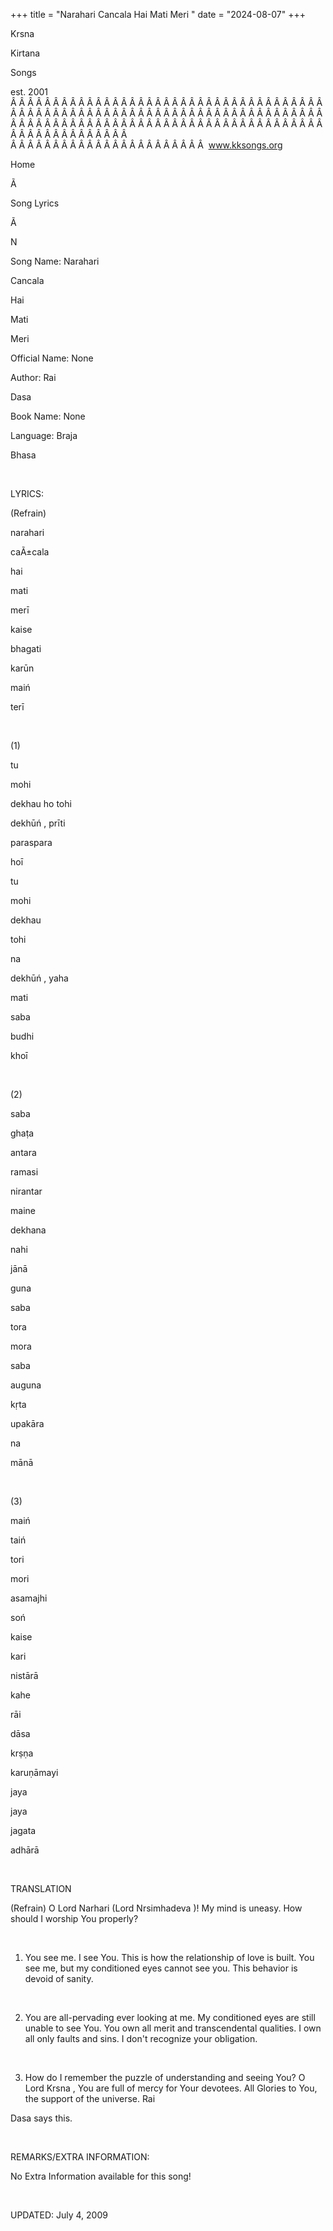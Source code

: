 +++ 
title = "Narahari Cancala Hai Mati Meri "
date = "2024-08-07"
+++

Krsna
 
Kirtana
 
Songs

est. 2001
Â Â Â Â Â Â Â Â Â Â Â Â Â Â Â Â Â Â Â Â Â Â Â Â Â Â Â Â Â Â Â Â Â Â Â Â Â Â Â Â Â Â Â Â Â Â Â Â Â Â Â Â Â Â Â Â Â Â Â Â Â Â Â Â Â Â Â Â Â Â Â Â Â Â Â Â Â Â Â Â Â Â Â Â Â Â Â Â Â Â Â Â Â Â Â Â Â Â Â Â Â Â Â Â Â Â Â Â Â Â Â Â Â Â Â Â Â Â Â Â Â Â Â Â Â  
Â Â Â Â Â Â Â Â Â Â Â Â Â Â Â Â Â Â Â Â Â Â Â  
www.kksongs.org








Home


Ã 
 
Song Lyrics
 
Ã 
 
N


Song Name: 
Narahari
 
Cancala
 
Hai
 
Mati


Meri
 


Official Name: None


Author: 
Rai
 
Dasa


Book Name: None


Language: 
Braja


Bhasa


 


LYRICS:


(Refrain)


narahari
 
caÃ±cala
 
hai
 
mati


merī
 
kaise
 
bhagati
 
karūn
 
maiń
 
terī


 


(1)


tu
 
mohi
 
dekhau
 ho 
tohi
 
dekhūń
, 
prīti
 
paraspara
 
hoī


tu
 
mohi
 
dekhau
 
tohi


na
 
dekhūń
, 
yaha
 
mati
 
saba


budhi
 
khoī


 


(2)


saba
 
ghaṭa
 
antara
 
ramasi
 
nirantar
 
maine
 
dekhana
 
nahi


jānā


guna
 
saba
 
tora
 
mora


saba
 
auguna
 
kṛta
 
upakāra
 
na
 
mānā


 


(3)


maiń
 
taiń
 
tori
 
mori
 
asamajhi


soń
 
kaise
 
kari
 
nistārā


kahe
 
rāi
 
dāsa
 
krṣṇa
 
karuṇāmayi
 
jaya
 
jaya
 
jagata
 
adhārā


 


TRANSLATION


(Refrain) O Lord 
Narhari
 (Lord 
Nrsimhadeva
)! My
mind is uneasy. How should I worship You properly?


 


1) You see me. I see You.
This is how the relationship of love is built. You see me, but my conditioned
eyes cannot see you. This behavior is devoid of sanity. 


 


2) You are all-pervading
ever looking at me. My conditioned eyes are still unable to see You. You own
all merit and transcendental qualities. I own all only faults and sins. I don't
recognize your obligation. 


 


3) How do I remember the puzzle
of understanding and seeing You? O Lord 
Krsna
, You
are full of mercy for Your devotees. All Glories to You, the support of the
universe. 
Rai
 
Dasa
 says
this.


 


REMARKS/EXTRA INFORMATION:


No
Extra Information available for this song!


 


UPDATED:
 July 4, 2009